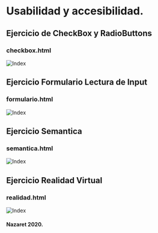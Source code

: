 # Usabilidad y accesibilidad. 

## Ejercicio de CheckBox y RadioButtons
### checkbox.html

![Index](http://nsoing.zapto.org/usabilidad/ejercicios/img/check.png)

## Ejercicio Formulario Lectura de Input
### formulario.html
![Index](http://nsoing.zapto.org/usabilidad/ejercicios/img/formulario.png)

## Ejercicio Semantica
### semantica.html
![Index](http://nsoing.zapto.org/usabilidad/ejercicios/img/semantica.png)

## Ejercicio Realidad Virtual
### realidad.html
![Index](http://nsoing.zapto.org/usabilidad/ejercicios/img/realidadVirtual.png)

#### Nazaret 2020.
